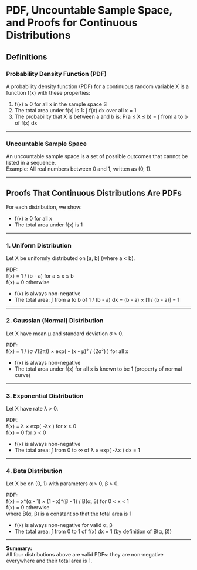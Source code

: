 # PDF, Uncountable Sample Space, and Proofs for Continuous Distributions

## Definitions

### Probability Density Function (PDF)

A probability density function (PDF) for a continuous random variable X is a function f(x) with these properties:
1. f(x) ≥ 0 for all x in the sample space S
2. The total area under f(x) is 1: ∫ f(x) dx over all x = 1
3. The probability that X is between a and b is: P(a ≤ X ≤ b) = ∫ from a to b of f(x) dx

---

### Uncountable Sample Space

An uncountable sample space is a set of possible outcomes that cannot be listed in a sequence.  
Example: All real numbers between 0 and 1, written as (0, 1).

---

## Proofs That Continuous Distributions Are PDFs

For each distribution, we show:
- f(x) ≥ 0 for all x
- The total area under f(x) is 1

---

### 1. Uniform Distribution

Let X be uniformly distributed on [a, b] (where a < b).

PDF:  
f(x) = 1 / (b - a) for a ≤ x ≤ b  
f(x) = 0 otherwise

- f(x) is always non-negative
- The total area: ∫ from a to b of 1 / (b - a) dx = (b - a) × [1 / (b - a)] = 1

---

### 2. Gaussian (Normal) Distribution

Let X have mean μ and standard deviation σ > 0.

PDF:  
f(x) = 1 / (σ √(2π)) × exp( - (x - μ)² / (2σ²) ) for all x

- f(x) is always non-negative
- The total area under f(x) for all x is known to be 1 (property of normal curve)

---

### 3. Exponential Distribution

Let X have rate λ > 0.

PDF:  
f(x) = λ × exp( -λx ) for x ≥ 0  
f(x) = 0 for x < 0

- f(x) is always non-negative
- The total area: ∫ from 0 to ∞ of λ × exp( -λx ) dx = 1

---

### 4. Beta Distribution

Let X be on (0, 1) with parameters α > 0, β > 0.

PDF:  
f(x) = x^(α - 1) × (1 - x)^(β - 1) / B(α, β) for 0 < x < 1  
f(x) = 0 otherwise  
where B(α, β) is a constant so that the total area is 1

- f(x) is always non-negative for valid α, β
- The total area: ∫ from 0 to 1 of f(x) dx = 1 (by definition of B(α, β))

---

**Summary:**  
All four distributions above are valid PDFs: they are non-negative everywhere and their total area is 1.

